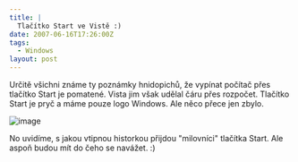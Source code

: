 ```yaml
---
title: |
  Tlačítko Start ve Vistě :)
date: 2007-06-16T17:26:00Z
tags:
  - Windows
layout: post
---
```

Určitě všichni známe ty poznámky hnidopichů, že vypínat počítač přes tlačítko Start je pomatené. Vista jim však udělal čáru přes rozpočet. Tlačítko Start je pryč a máme pouze logo Windows. Ale něco přece jen zbylo.

![image](/i/225814/225814.png)

No uvidíme, s jakou vtipnou historkou přijdou "milovníci" tlačítka Start. Ale aspoň budou mít do čeho se navážet. :)